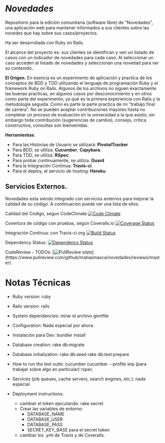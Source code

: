 ***Novedades***
===
Repositorio para la edición comunitaria (software libre) de "Novedades", una aplicación web para mantener informados a sus clientes sobre las novedes que hay sobre sus casos/proyectos.

Ha ser desarrollada con Ruby on Rails.

El alcance del proyecto es: sus clientes se identifican y ven un listado de casos con un indicador de novedades para cada caso. Al seleccionar un caso acceden al listado de novedades y seleccionan una novedad para ver su contenido..

**El Origen.**
En esencia es un experimento de aplicación y practica de los conceptos de BDD y TDD utilizando el lenguaje de programación Ruby y el framework Ruby on Rails.
Algunos de los archivos no siguen exactamente las buenas practicas, en algunos casos por desconocimiento y en otros como parte del experimento; ya que es la primera experiencia con Rails y la metodología seguida.
Como es parte la parte practica de mi "trabajo final de carrera". No se pueden aceptar contribuciones mayores hasta no completar un proceso de evaluación en la universidad a la que asisto; sin embargo toda contribución (sugerencias de cambio), consejo, critica constructiva, consultas son bienvenidas.

**Herramientas**.
  - Para las Historias de Usuario se utilizará: **PivotalTracker**
  - Para BDD, se utiliza: **Cucumber**, **Capybara**.
  - Para TDD, se utiliza: **RSpec**.
  - Para probar continuamente, se utiliza: **Guard**
  - Para la Integración Continua: **Travis-ci**
  - Para el deploy, el servicio de hosting: **Heroku**

**Servicios Externos.**
-----------------------
Novedades esta siendo integrado con servicios externos para mejorar la calidad de su código. A continuación puede ver una lista de ellos.

Calidad del Código, seǵun CodeClimate
    [![Code Climate](https://codeclimate.com/github/matiasmasca/novedades.png)](https://codeclimate.com/github/matiasmasca/novedades)

Covertura de código con pruebas, según Coveralls.io
    [![Coverage Status](https://coveralls.io/repos/matiasmasca/novedades/badge.png)](https://coveralls.io/r/matiasmasca/novedades)

Integración Continua: con Travis-ci.org
    [![Build Status](https://travis-ci.org/matiasmasca/novedades.svg?branch=master)](https://travis-ci.org/matiasmasca/novedades)

Dependency Status:
    [![Dependency Status](https://gemnasium.com/matiasmasca/novedades.svg)](https://gemnasium.com/matiasmasca/novedades)

CodeReview - TODOs:
[![PullReview stats](https://www.pullreview.com/github/matiasmasca/novedades/badges/master.svg?)](https://www.pullreview.com/github/matiasmasca/novedades/reviews/master)



**Notas Técnicas**
===========

* Ruby version:
    ruby

* Rails version:
    rails

* System dependencies:
    mirar el archivo gemfile

* Configuration:
    Nada especial por ahora.

* Instalación para Dev:
    bundler install

* Database creation:
    rake db:migrate

* Database initialization:
    rake db:seed
    rake db:test:prepare

* How to run the test suite:
    cucumber
    cucumber --profile wip (para trabajar sobre algo en particular)
    rspec

* Services (job queues, cache servers, search engines, etc.):
    nada especial.

* Deployment instructions:
  - cambiar el token ejecutando: rake secret
  - Crear las variables de entorno:
    * DATABASE_NAME
    * DATABASE_USER
    * DATABASE_PASS
    * SECRET_KEY_BASE para el secret token
  - cambiar los .yml de Travis y de Coveralls.
